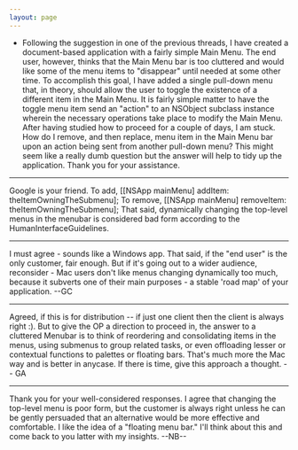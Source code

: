 ```yaml
---
layout: page
---
```




 
* Following the suggestion in one of the previous threads, I have created a document-based application with a fairly simple Main Menu.  The end user, however, thinks that the Main Menu bar is too cluttered and would like some of the menu items to "disappear" until needed at some other time.  To accomplish this goal, I have added a single pull-down menu that, in theory, should allow the user to toggle the existence of a different item in the Main Menu.  It is fairly simple matter to have the toggle menu item send an "action" to an NSObject subclass instance wherein the necessary operations take place to modify the Main Menu.  After having studied how to proceed for a couple of days, I am stuck.  How do I remove, and then replace, menu item in the Main Menu bar upon an action being sent from another pull-down menu?  This might seem like a really dumb question but the answer will help to tidy up the application.  Thank you for your assistance.


----

Google is your friend.
To add, [[NSApp mainMenu] addItem: theItemOwningTheSubmenu];
To remove, [[NSApp mainMenu] removeItem: theItemOwningTheSubmenu];
That said, dynamically changing the top-level menus in the menubar is considered bad form according to the HumanInterfaceGuidelines.

----

I must agree - sounds like a Windows app. That said, if the "end user" is the only customer, fair enough. But if it's going out to a wider audience, reconsider - Mac users don't like menus changing dynamically too much, because it subverts one of their main purposes - a stable 'road map' of your application. --GC

----

Agreed, if this is for distribution -- if just one client then the client is always right :). But to give the OP a direction to proceed in, the answer to a cluttered Menubar is to think of reordering and consolidating items in the menus, using submenus to group related tasks, or even offloading lesser or contextual functions to palettes or floating bars. That's much more the Mac way and is better in anycase. If there is time, give this approach a thought. -- GA

----

Thank you for your well-considered responses.  I agree that changing the top-level menu is poor form, but the customer is always right unless he can be gently persuaded that an alternative would be more effective and comfortable.  I like the idea of a "floating menu bar."  I'll think about this and come back to you latter with my insights.  --NB--
